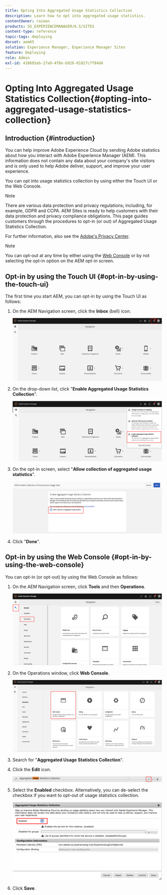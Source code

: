 ```yaml
---
title: Opting Into Aggregated Usage Statistics Collection
description: Learn how to opt into aggregated usage statistics.
contentOwner: raiman
products: SG_EXPERIENCEMANAGER/6.5/SITES
content-type: reference
topic-tags: deploying
docset: aem65
solution: Experience Manager, Experience Manager Sites
feature: Deploying
role: Admin
exl-id: 410691eb-27a9-4f8e-b926-01027c7f84d4
---
```

# Opting Into Aggregated Usage Statistics Collection{#opting-into-aggregated-usage-statistics-collection}

## Introduction {#introduction}

You can help improve Adobe Experience Cloud by sending Adobe statistics about how you interact with Adobe Experience Manager (AEM). This information does not contain any data about your company's site visitors and is only used to help Adobe deliver, support, and improve your user experience.

You can opt into usage statistics collection by using either the Touch UI or the Web Console.

>[!NOTE]
>
>There are various data protection and privacy regulations; including, for example, GDPR and CCPA. AEM Sites is ready to help customers with their data protection and privacy compliance obligations. This page guides customers through the procedures to opt-in (or out) of Aggregated Usage Statistics Collection.
>
>For further information, also see the [Adobe's Privacy Center](https://www.adobe.com/privacy.html).

>[!NOTE]
>
>You can opt-out at any time by either using the [Web Console](/help/sites-deploying/opt-in-aggregated-usage-statistics.md#opt-in-by-using-the-web-console) or by not selecting the opt-in option on the AEM opt-in screen.

## Opt-in by using the Touch UI {#opt-in-by-using-the-touch-ui}

The first time you start AEM, you can opt-in by using the Touch UI as follows:

1. On the AEM Navigation screen, click the **Inbox** (bell) icon.

   ![usage_statisticsnavigationscreen](assets/usage_statisticsnavigationscreen.png)

1. On the drop-down list, click "**Enable Aggregated Usage Statistics Collection**".

   ![usage_statisticsnavigationscreen2](assets/usage_statisticsnavigationscreen2.png)

1. On the opt-in screen, select "**Allow collection of aggregated usage statistics**".

   ![usage_statisticsopt-inscreen](assets/usage_statisticsopt-inscreen.png)

1. Click "**Done**".

## Opt-in by using the Web Console {#opt-in-by-using-the-web-console}

You can opt-in (or opt-out) by using the Web Console as follows:

1. On the AEM Navigation screen, click **Tools** and then **Operations**.

   ![usage_statisticsopsdashboard](assets/usage_statisticsopsdashboard.png)

1. On the Operations window, click **Web Console**.

   ![usage_statisticswebconsole](assets/usage_statisticswebconsole.png)

1. Search for "**Aggregated Usage Statistics Collection**".
1. Click the **Edit** icon.

   ![usage_statisticscollectionedit](assets/usage_statisticscollectionedit.png)

1. Select the **Enabled** checkbox. Alternatively, you can de-select the checkbox if you want to opt-out of usage statistics collection.

   ![usage_statisticsselect](assets/usage_statisticsselect.png)

1. Click **Save**.
